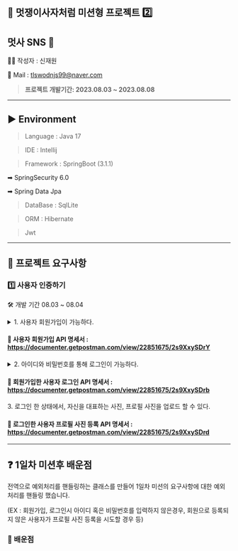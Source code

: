 ## 🦁 멋쟁이사자처럼 미션형 프로젝트 2️⃣

## 멋사 SNS 🌈

🙋‍♂️ 작성자 : 신재원

💬  Mail : tlswodnjs99@naver.com

> **프로젝트 개발기간: 2023.08.03 ~ 2023.08.08**

---------------------------

## ▶ Environment
> Language : Java 17

> IDE : Intellij

> Framework : SpringBoot (3.1.1)

➡ SpringSecurity 6.0

➡ Spring Data Jpa

> DataBase : SqlLite

> ORM : Hibernate

> Jwt

---------------------

## 📢 프로젝트 요구사항
### 1️⃣ 사용자 인증하기
🛠 개발 기간 08.03 ~ 08.04 
<details>
<summary> 1. 사용자 회원가입이 가능하다. </summary>
<div markdown="1">
<br>
<ul>
  <li>회원가입에 필수로 필요한 정보는 아이디와 비밀번호 이다.</li><br>
  <li>부수적으로 이메일, 전화번호를 기입할 수 있다.</li><br>
</ul>
  </div>
</details>

#### 📌 사용자 회원가입 API 명세서 : https://documenter.getpostman.com/view/22851675/2s9XxySDrY

<details>
<summary> 2. 아이디와 비밀번호를 통해 로그인이 가능하다. </summary>
<div markdown="1">
<br>
<ul>
  <li>인증 방식은 JWT를 이용한 토큰 인증 방식을 택한다.</li><br>
</ul>
  </div>
</details>

#### 📌 회원가입한 사용자 로그인 API 명세서 : https://documenter.getpostman.com/view/22851675/2s9XxySDrb


<summary> 3. 로그인 한 상태에서, 자신을 대표하는 사진, 프로필 사진을 업로드 할 수 있다.</summary>

#### 📌 로그인한 사용자 프로필 사진 등록 API 명세서 : https://documenter.getpostman.com/view/22851675/2s9XxySDrd

---------------------
## ❓ 1일차 미션후 배운점 
전역으로 예외처리를 핸들링하는 클래스를 만들어 1일차 미션의 요구사항에 대한 예외처리를 핸들링 했습니다.

(EX : 회원가입, 로그인시 아이디 혹은 비밀번호를 입력하지 않은경우, 회원으로 등록되지 않은 사용자가 프로필 사진 등록을 시도할 경우 등)




### 🔎 배운점 
